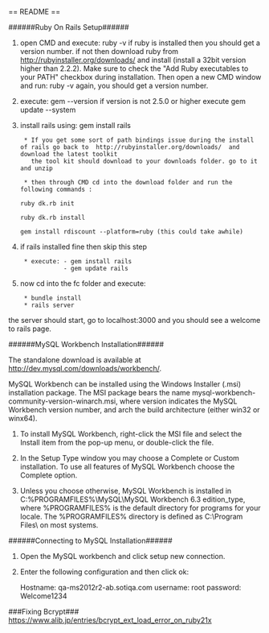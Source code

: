 == README ==


######Ruby On Rails Setup######

1) open CMD and execute: ruby -v if ruby is installed then you should get a version number. if not then download ruby from http://rubyinstaller.org/downloads/ and install
   (install a  32bit version higher than 2.2.2). Make sure to check the "Add Ruby executables to your PATH" checkbox during installation. Then open a new CMD window and run: ruby -v again, you should get a version number.

2) execute: gem --version if version is not 2.5.0 or higher execute gem update --system

3) install rails using: gem install rails

		* If you get some sort of path bindings issue during the install of rails go back to  http://rubyinstaller.org/downloads/  and download the latest toolkit 
		  the tool kit should download to your downloads folder. go to it and unzip 

		* then through CMD cd into the download folder and run the following commands :
																						ruby dk.rb init
																						ruby dk.rb install
																						gem install rdiscount --platform=ruby (this could take awhile)
4) if rails installed fine then skip this step

		* execute: - gem install rails
				   - gem update rails
		
		
5) now cd into the fc folder and execute: 

		* bundle install
		* rails server
the server should start, go to localhost:3000 and you should see a welcome to rails page.  

######MySQL Workbench Installation######

The standalone download is available at http://dev.mysql.com/downloads/workbench/.

MySQL Workbench can be installed using the Windows Installer (.msi) installation package. The MSI package bears the name mysql-workbench-community-version-winarch.msi, where version indicates the MySQL Workbench version number, and arch the build architecture (either win32 or winx64).

1. To install MySQL Workbench, right-click the MSI file and select the Install item from the pop-up menu, or double-click the file.

2. In the Setup Type window you may choose a Complete or Custom installation. To use all features of MySQL Workbench choose the Complete option.

3. Unless you choose otherwise, MySQL Workbench is installed in C:\%PROGRAMFILES%\MySQL\MySQL Workbench 6.3 edition_type\, where %PROGRAMFILES% is the default directory for programs for your locale. The %PROGRAMFILES% directory is defined as C:\Program Files\ on most systems.

######Connecting to MySQL Installation######

1. Open the MySQL workbench and click setup new connection.

2. Enter the following configuration and then click ok:

	Hostname: qa-ms2012r2-ab.sotiqa.com
	username: root
	password: Welcome1234


###Fixing Bcrypt###
https://www.alib.jp/entries/bcrypt_ext_load_error_on_ruby21x